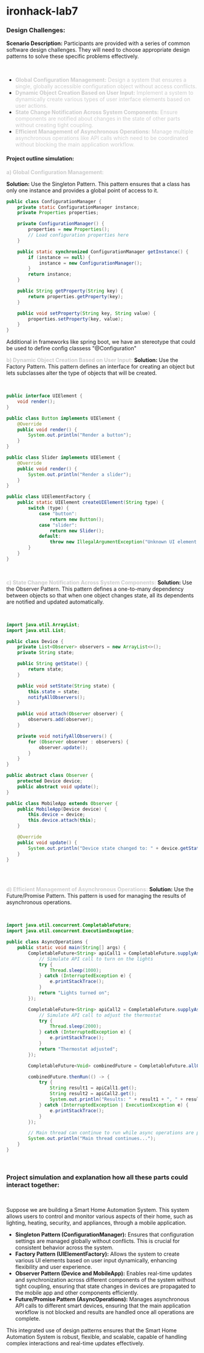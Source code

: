 # ironhack-lab7

### Design Challenges:

**Scenario Description:** Participants are provided with a series of common software design challenges. They will need to choose appropriate design patterns to solve these specific problems effectively.

<br>

* <span class="colour" style="color:rgb(204, 204, 204)">**Global Configuration Management:** Design a system that ensures a single, globally accessible configuration object without access conflicts.</span>
* <span class="colour" style="color:rgb(204, 204, 204)">**Dynamic Object Creation Based on User Input:** Implement a system to dynamically create various types of user interface elements based on user actions.</span>
* <span class="colour" style="color:rgb(204, 204, 204)">**State Change Notification Across System Components:** Ensure components are notified about changes in the state of other parts without creating tight coupling.</span>
* <span class="colour" style="color:rgb(204, 204, 204)">**Efficient Management of Asynchronous Operations:** Manage multiple asynchronous operations like API calls which need to be coordinated without blocking the main application workflow.</span>

#### Project outline simulation:

<span class="colour" style="color:rgb(204, 204, 204)">**a) Global Configuration Management:** </span>

**Solution:** Use the Singleton Pattern. This pattern ensures that a class has only one instance and provides a global point of access to it.

``` java
public class ConfigurationManager {
    private static ConfigurationManager instance;
    private Properties properties;

    private ConfigurationManager() {
        properties = new Properties();
        // Load configuration properties here
    }

    public static synchronized ConfigurationManager getInstance() {
        if (instance == null) {
            instance = new ConfigurationManager();
        }
        return instance;
    }

    public String getProperty(String key) {
        return properties.getProperty(key);
    }

    public void setProperty(String key, String value) {
        properties.setProperty(key, value);
    }
}
```

Additional in frameworks like spring boot, we have an stereotype that could be used to define config classess "@Configuration"

<span class="colour" style="color:rgb(204, 204, 204)">**b) Dynamic Object Creation Based on User Input:**</span>
**Solution:** Use the Factory Pattern. This pattern defines an interface for creating an object but lets subclasses alter the type of objects that will be created.

<br>

``` java
public interface UIElement {
    void render();
}

public class Button implements UIElement {
    @Override
    public void render() {
        System.out.println("Render a button");
    }
}

public class Slider implements UIElement {
    @Override
    public void render() {
        System.out.println("Render a slider");
    }
}

public class UIElementFactory {
    public static UIElement createUIElement(String type) {
        switch (type) {
            case "button":
                return new Button();
            case "slider":
                return new Slider();
            default:
                throw new IllegalArgumentException("Unknown UI element type");
        }
    }
}
```

<br>

<span class="colour" style="color:rgb(204, 204, 204)">**c) State Change Notification Across System Components:**</span>
**Solution:** Use the Observer Pattern. This pattern defines a one-to-many dependency between objects so that when one object changes state, all its dependents are notified and updated automatically.

<br>

``` java
import java.util.ArrayList;
import java.util.List;

public class Device {
    private List<Observer> observers = new ArrayList<>();
    private String state;

    public String getState() {
        return state;
    }

    public void setState(String state) {
        this.state = state;
        notifyAllObservers();
    }

    public void attach(Observer observer) {
        observers.add(observer);
    }

    private void notifyAllObservers() {
        for (Observer observer : observers) {
            observer.update();
        }
    }
}

public abstract class Observer {
    protected Device device;
    public abstract void update();
}

public class MobileApp extends Observer {
    public MobileApp(Device device) {
        this.device = device;
        this.device.attach(this);
    }

    @Override
    public void update() {
        System.out.println("Device state changed to: " + device.getState());
    }
}
```
<br>
<br>

<span class="colour" style="color:rgb(204, 204, 204)">**d) Efficient Management of Asynchronous Operations:**</span>
**Solution:** Use the Future/Promise Pattern. This pattern is used for managing the results of asynchronous operations.

<br>

``` java
import java.util.concurrent.CompletableFuture;
import java.util.concurrent.ExecutionException;

public class AsyncOperations {
    public static void main(String[] args) {
        CompletableFuture<String> apiCall1 = CompletableFuture.supplyAsync(() -> {
            // Simulate API call to turn on the lights
            try {
                Thread.sleep(1000);
            } catch (InterruptedException e) {
                e.printStackTrace();
            }
            return "Lights turned on";
        });

        CompletableFuture<String> apiCall2 = CompletableFuture.supplyAsync(() -> {
            // Simulate API call to adjust the thermostat
            try {
                Thread.sleep(2000);
            } catch (InterruptedException e) {
                e.printStackTrace();
            }
            return "Thermostat adjusted";
        });

        CompletableFuture<Void> combinedFuture = CompletableFuture.allOf(apiCall1, apiCall2);

        combinedFuture.thenRun(() -> {
            try {
                String result1 = apiCall1.get();
                String result2 = apiCall2.get();
                System.out.println("Results: " + result1 + ", " + result2);
            } catch (InterruptedException | ExecutionException e) {
                e.printStackTrace();
            }
        });

        // Main thread can continue to run while async operations are processed
        System.out.println("Main thread continues...");
    }
}
```
<br>

### Project simulation and explanation how all these parts could interact together:
<br>

Suppose we are building a Smart Home Automation System. This system allows users to control and monitor various aspects of their home, such as lighting, heating, security, and appliances, through a mobile application.
* **Singleton Pattern (ConfigurationManager):** Ensures that configuration settings are managed globally without conflicts. This is crucial for consistent behavior across the system.
* **Factory Pattern (UIElementFactory):** Allows the system to create various UI elements based on user input dynamically, enhancing flexibility and user experience.
* **Observer Pattern (Device and MobileApp):** Enables real-time updates and synchronization across different components of the system without tight coupling, ensuring that state changes in devices are propagated to the mobile app and other components efficiently.
* **Future/Promise Pattern (AsyncOperations):** Manages asynchronous API calls to different smart devices, ensuring that the main application workflow is not blocked and results are handled once all operations are complete.

This integrated use of design patterns ensures that the Smart Home Automation System is robust, flexible, and scalable, capable of handling complex interactions and real-time updates effectively.
